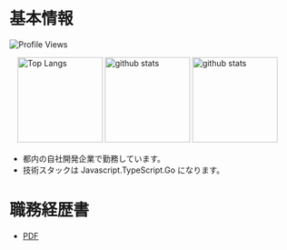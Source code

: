 # 基本情報

![Profile Views](https://komarev.com/ghpvc/?username=ryuju1029&label=閲覧数&color=0e75b6&style=flat)

  <p align="left">
  　<img alt="Top Langs" height="150px" src="https://github-readme-stats.vercel.app/api/top-langs/?username=ryuju1029&layout=compact&show_icons=true&theme=onedark&count_private=true"/>
    <img alt="github stats" height="150px" src="https://github-readme-stats.vercel.app/api?username=ryuju1029&theme=onedark&show_icons=true&count_private=true"/>
    <img alt="github stats" height="150px" src="https://github-profile-summary-cards.vercel.app/api/cards/profile-details?username=ryuju1029&theme=dracula"/>
  </p>

- 都内の自社開発企業で勤務しています。
- 技術スタックは Javascript.TypeScript.Go になります。

# 職務経歴書

- [PDF](https://github.com/ryuju1029/ryuju1029/blob/main/docs/README.pdf/)
